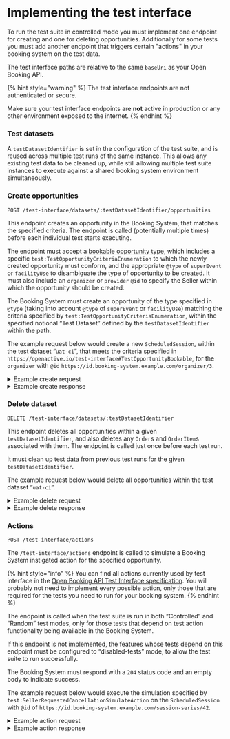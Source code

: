# Implementing the test interface

To run the test suite in controlled mode you must implement one endpoint for creating and one for deleting opportunities. Additionally for some tests you must add another endpoint that triggers certain "actions" in your booking system on the test data.

The test interface paths are relative to the same `baseUri` as your Open Booking API.

{% hint style="warning" %}
The test interface endpoints are not authenticated or secure.

Make sure your test interface endpoints are **not** active in production or any other environment exposed to the internet.&#x20;
{% endhint %}

### Test datasets

A `testDatasetIdentifier` is set in the configuration of the test suite, and is reused across multiple test runs of the same instance. This allows any existing test data to be cleaned up, while still allowing multiple test suite instances to execute against a shared booking system environment simultaneously.

### Create opportunities

`POST /test-interface/datasets/:testDatasetIdentifier/opportunities`

This endpoint creates an opportunity in the Booking System, that matches the specified criteria. The endpoint is called (potentially multiple times) before each individual test starts executing.

The endpoint must accept a [bookable opportunity type](https://www.openactive.io/open-booking-api/EditorsDraft/#definition-of-a-bookable-opportunity-and-offer-pair), which includes a specific `test:TestOpportunityCriteriaEnumeration` to which the newly created opportunity must conform, and the appropriate `@type` of `superEvent` or `facilityUse` to disambiguate the type of opportunity to be created. It must also include an `organizer` or `provider` `@id` to specify the Seller within which the opportunity should be created.

The Booking System must create an opportunity of the type specified in `@type` (taking into account `@type` of `superEvent` or `facilityUse`) matching the criteria specified by `test:TestOpportunityCriteriaEnumeration`, within the specified notional “Test Dataset” defined by the `testDatasetIdentifier` within the path.

The example request below would create a new `ScheduledSession`, within the test dataset “`uat-ci`”, that meets the criteria specified in `https://openactive.io/test-interface#TestOpportunityBookable`, for the `organizer` with `@id` `https://id.booking-system.example.com/organizer/3`.

<details>

<summary>Example create request</summary>

```
POST /test-interface/datasets/uat-ci/opportunities HTTP/1.1
Host: example.com
Date: Mon, 8 Oct 2018 20:52:35 GMT
Accept: application/vnd.openactive.booking+json; version=1

{
  "@context": [
    "https://openactive.io/",
    "https://openactive.io/test-interface"
  ],
  "@type": "ScheduledSession",
  "superEvent": {
    "@type": "SessionSeries",
    "organizer": {
      "@type": "Organization",
      "@id": "https://id.booking-system.example.com/organizer/3"
    }
  },
  "test:testOpportunityCriteria": "https://openactive.io/test-interface#TestOpportunityBookable"
}
```

</details>

<details>

<summary>Example create response</summary>

```
HTTP/1.1 201 Created
Date: Mon, 8 Oct 2018 20:52:36 GMT
Content-Type: application/vnd.openactive.booking+json; version=1

{
  "@context": "https://openactive.io/",
  "@type": "ScheduledSession",
  "@id": "https://id.booking-system.example.com/scheduled-sessions/42"
}
```

</details>

### Delete dataset

`DELETE /test-interface/datasets/:testDatasetIdentifier`

This endpoint deletes all opportunities within a given `testDatasetIdentifier`, and also deletes any `Order`s and `OrderItem`s associated with them. The endpoint is called just once before each test run.

It must clean up test data from previous test runs for the given `testDatasetIdentifier`.

The example request below would delete all opportunities within the test dataset “`uat-ci`”.

<details>

<summary>Example delete request</summary>

```
DELETE /test-interface/datasets/uat-ci HTTP/1.1
Host: example.com
Date: Mon, 8 Oct 2018 20:52:35 GMT
Accept: application/vnd.openactive.booking+json; version=1
```

</details>

<details>

<summary>Example delete response</summary>

```
HTTP/1.1 204 No Content
Date: Mon, 8 Oct 2018 20:52:36 GMT
Content-Type: application/vnd.openactive.booking+json; version=1
```

</details>

### Actions

`POST /test-interface/actions`

The `/test-interface/actions` endpoint is called to simulate a Booking System instigated action for the specified opportunity.

{% hint style="info" %}
You can find all actions currently used by test interface in the [Open Booking API Test Interface specification](https://openactive.io/test-interface/#properties). You will probably not need to implement every possible action, only those that are required for the tests you need to run for your booking system.
{% endhint %}

The endpoint is called when the test suite is run in both “Controlled” and “Random” test modes, only for those tests that depend on test action functionality being available in the Booking System.

If this endpoint is not implemented, the features whose tests depend on this endpoint must be configured to “disabled-tests” mode, to allow the test suite to run successfully.

The Booking System must respond with a `204` status code and an empty body to indicate success.

The example request below would execute the simulation specified by `test:SellerRequestedCancellationSimulateAction` on the `ScheduledSession` with `@id` of `https://id.booking-system.example.com/session-series/42`.

<details>

<summary>Example action request</summary>

```
POST /test-interface/actions HTTP/1.1
Host: example.com
Date: Mon, 8 Oct 2018 20:52:35 GMT
Accept: application/vnd.openactive.booking+json; version=1

{
  "@context": [
    "https://openactive.io/",
    "https://openactive.io/test-interface"
  ],
  "@type": "test:SellerRequestedCancellationSimulateAction",
  "object": {
    "@type": "Order",
    "@id": "https://id.booking-system.example.com/orders/92e55c9f-ba86-471c-9cb4-5030188423b1"
  }
}
```

</details>

<details>

<summary>Example action response</summary>

```
HTTP/1.1 204 No Content
Date: Mon, 8 Oct 2018 20:52:36 GMT
Content-Type: application/vnd.openactive.booking+json; version=1
```

</details>
